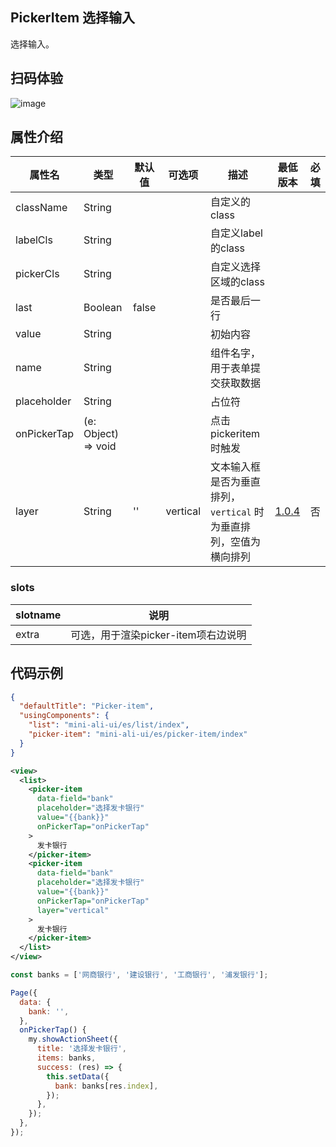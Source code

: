 ## PickerItem 选择输入

选择输入。

## 扫码体验

![image](http://mdn.alipayobjects.com/afts/img/A*XwVVT66kNG0AAAAAAAAAAABkAa8wAA/original?bz=openpt_doc&t=p9aFDx4PxuycTqU6HHzUNAAAAABkMK8AAAAA)

## 属性介绍

| 属性名 | 类型 | 默认值 | 可选项 | 描述 | 最低版本 | 必填 |
| --- | --- | --- | --- | --- | --- | --- |
| className | String |  |  | 自定义的class |  |  |
| labelCls | String |  |  | 自定义label的class |  |  |
| pickerCls | String |  |  | 自定义选择区域的class |  |  |
| last | Boolean | false |  | 是否最后一行 |  |  |
| value | String |  |  | 初始内容 |  |  |
| name | String |  |  | 组件名字，用于表单提交获取数据 |  |  |
| placeholder | String |  |  | 占位符 |  |  |
| onPickerTap | (e: Object) => void |  |  | 点击pickeritem时触发 |  |  |
| layer | String | '' | vertical | 文本输入框是否为垂直排列，`vertical` 时为垂直排列，空值为横向排列 | [1.0.4](https://www.npmjs.com/package/mini-ali-ui?activeTab=versions) | 否 |

### slots

| slotname | 说明 |
| ---- | ---- |
| extra | 可选，用于渲染picker-item项右边说明 |

## 代码示例

```json
{
  "defaultTitle": "Picker-item",
  "usingComponents": {
    "list": "mini-ali-ui/es/list/index",
    "picker-item": "mini-ali-ui/es/picker-item/index"
  }
}
```

```xml
<view>
  <list>
    <picker-item
      data-field="bank"
      placeholder="选择发卡银行"
      value="{{bank}}"
      onPickerTap="onPickerTap"
    >
      发卡银行
    </picker-item>
    <picker-item
      data-field="bank"
      placeholder="选择发卡银行"
      value="{{bank}}"
      onPickerTap="onPickerTap"
      layer="vertical"
    >
      发卡银行
    </picker-item>
  </list>
</view>
```

```javascript
const banks = ['网商银行', '建设银行', '工商银行', '浦发银行'];

Page({
  data: {
    bank: '',
  },
  onPickerTap() {
    my.showActionSheet({
      title: '选择发卡银行',
      items: banks,
      success: (res) => {
        this.setData({
          bank: banks[res.index],
        });
      },
    });
  },
});
```